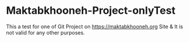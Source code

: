 # Maktabkhooneh-Project-onlyTest
This a test for one of Git Project on https://maktabkhooneh.org Site & It is not valid for any other purposes.
